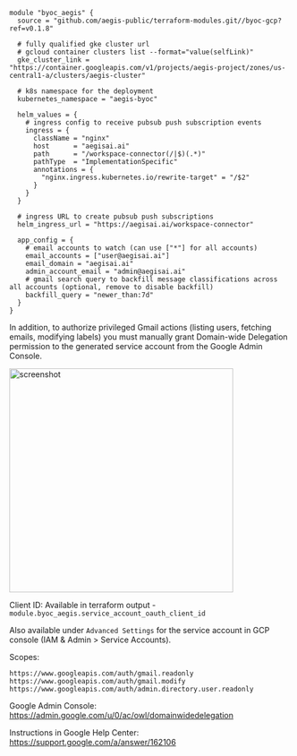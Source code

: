 ```hcl
module "byoc_aegis" {
  source = "github.com/aegis-public/terraform-modules.git//byoc-gcp?ref=v0.1.8"

  # fully qualified gke cluster url
  # gcloud container clusters list --format="value(selfLink)"
  gke_cluster_link = "https://container.googleapis.com/v1/projects/aegis-project/zones/us-central1-a/clusters/aegis-cluster"

  # k8s namespace for the deployment
  kubernetes_namespace = "aegis-byoc"

  helm_values = {
    # ingress config to receive pubsub push subscription events
    ingress = {
      className = "nginx"
      host      = "aegisai.ai"
      path      = "/workspace-connector(/|$)(.*)"
      pathType  = "ImplementationSpecific"
      annotations = {
        "nginx.ingress.kubernetes.io/rewrite-target" = "/$2"
      }
    }
  }

  # ingress URL to create pubsub push subscriptions
  helm_ingress_url = "https://aegisai.ai/workspace-connector"

  app_config = {
    # email accounts to watch (can use ["*"] for all accounts)
    email_accounts = ["user@aegisai.ai"]
    email_domain = "aegisai.ai"
    admin_account_email = "admin@aegisai.ai"
    # gmail search query to backfill message classifications across all accounts (optional, remove to disable backfill)
    backfill_query = "newer_than:7d"
  }
}
```

In addition, to authorize privileged Gmail actions (listing users, fetching emails, modifying labels) you must manually grant Domain-wide Delegation permission to the generated service account from the Google Admin Console.

<img src="https://github.com/user-attachments/assets/aba7e149-f453-4e0d-ab2b-556f2a460397" width="400" alt="screenshot" />

Client ID: Available in terraform output - `module.byoc_aegis.service_account_oauth_client_id`

Also available under `Advanced Settings` for the service account in GCP console (IAM & Admin > Service Accounts).

Scopes:

`https://www.googleapis.com/auth/gmail.readonly`  
`https://www.googleapis.com/auth/gmail.modify`  
`https://www.googleapis.com/auth/admin.directory.user.readonly`  


Google Admin Console: https://admin.google.com/u/0/ac/owl/domainwidedelegation

Instructions in Google Help Center: https://support.google.com/a/answer/162106
